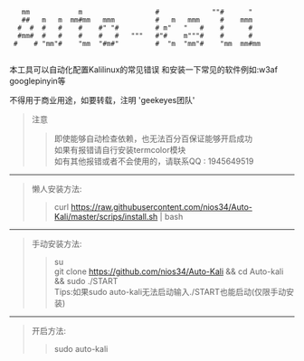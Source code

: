 ```
   mm            m                  #             ""#      "   
   ##   m   m  mm#mm   mmm          #   m   mmm     #    mmm   
  #  #  #   #    #    #" "#         # m"   "   #    #      #   
  #mm#  #   #    #    #   #   """   #"#    m"""#    #      #   
 #    # "mm"#    "mm  "#m#"         #  "m  "mm"#    "mm  mm#mm 
 
```

本工具可以自动化配置Kalilinux的常见错误 和安装一下常见的软件例如:w3af googlepinyin等<br>

不得用于商业用途，如要转载，注明 'geekeyes团队'<br>
> 注意<br>
> > 即使能够自动检查依赖，也无法百分百保证能够开启成功<br>
> > 如果有报错请自行安装termcolor模块<br>
> >如有其他报错或者不会使用的，请联系QQ : 1945649519<br>

--------------------------

> 懒人安装方法:<br>
> > curl https://raw.githubusercontent.com/nios34/Auto-Kali/master/scrips/install.sh | bash<br>

--------------------------

> 手动安装方法:<br>
> > su<br>
> > git clone https://github.com/nios34/Auto-Kali && cd Auto-kali && sudo ./START<br>
> > Tips:如果sudo auto-kali无法启动输入./START也能启动(仅限手动安装)

--------------------------

> 开启方法: <br>
> >sudo auto-kali<br>


